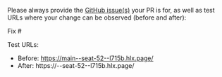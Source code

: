 Please always provide the [GitHub issue(s)](../issues) your PR is for, as well as test URLs where your change can be observed (before and after):

Fix #<gh-issue-id>

Test URLs:
- Before: https://main--seat-52--l715b.hlx.page/
- After: https://<branch>--seat-52--l715b.hlx.page/
